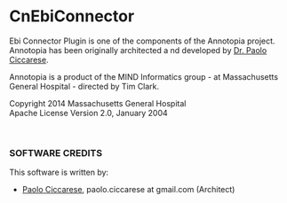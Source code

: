 CnEbiConnector
==============

Ebi Connector Plugin is one of the components of the Annotopia project. Annotopia has been originally architected a
nd developed by [Dr. Paolo Ciccarese](http://www.paolociccarse.info). 

Annotopia is a product of the MIND Informatics group - at Massachusetts General Hospital - directed by Tim Clark.

Copyright 2014 Massachusetts General Hospital<br/>
Apache License Version 2.0, January 2004

<br/>

### SOFTWARE CREDITS

This software is written by:

   - [Paolo Ciccarese](http://www.paolociccarse.info), paolo.ciccarese at gmail.com (Architect)
